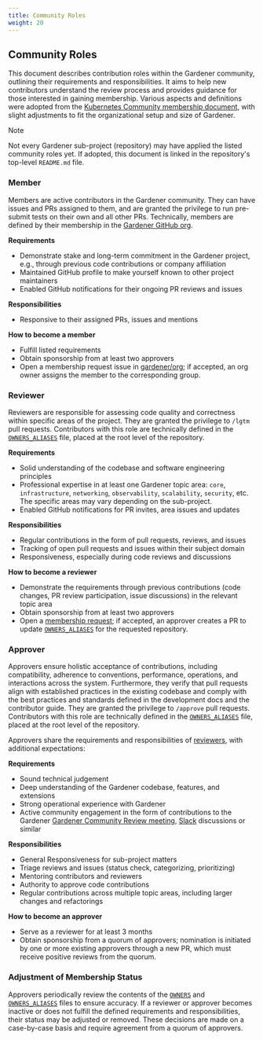 ```yaml
---
title: Community Roles
weight: 20
---
```



## Community Roles

This document describes contribution roles within the Gardener community, outlining their requirements and responsibilities.
It aims to help new contributors understand the review process and provides guidance for those interested in gaining membership.
Various aspects and definitions were adopted from the [Kubernetes Community membership document](https://github.com/kubernetes/community/blob/master/community-membership.md), with slight adjustments to fit the organizational setup and size of Gardener.

> [!Note]
> Not every Gardener sub-project (repository) may have applied the listed community roles yet. 
> If adopted, this document is linked in the repository's top-level `README.md` file.

### Member

Members are active contributors in the Gardener community. They can have issues and PRs assigned to them, and are granted the privilege to run pre-submit tests on their own and all other PRs.
Technically, members are defined by their membership in the [Gardener GitHub org](https://github.com/gardener).

**Requirements**
- Demonstrate stake and long-term commitment in the Gardener project, e.g., through previous code contributions or company affiliation
- Maintained GitHub profile to make yourself known to other project maintainers
- Enabled GitHub notifications for their ongoing PR reviews and issues

**Responsibilities**
- Responsive to their assigned PRs, issues and mentions

**How to become a member**
- Fulfill listed requirements
- Obtain sponsorship from at least two approvers
- Open a membership request issue in [gardener/org](https://github.com/gardener/org/issues/new?template=membership.yaml); if accepted, an org owner assigns the member to the corresponding group.

### Reviewer

Reviewers are responsible for assessing code quality and correctness within specific areas of the project.
They are granted the privilege to `/lgtm` pull requests.
Contributors with this role are technically defined in the [`OWNERS_ALIASES`](https://docs.prow.k8s.io/docs/components/plugins/approve/approvers/#overview) file, placed at the root level of the repository.

**Requirements**
- Solid understanding of the codebase and software engineering principles
- Professional expertise in at least one Gardener topic area: `core`, `infrastructure`, `networking`, `observability`, `scalability`, `security`, etc. 
  The specific areas may vary depending on the sub-project.
- Enabled GitHub notifications for PR invites, area issues and updates

**Responsibilities**
- Regular contributions in the form of pull requests, reviews, and issues
- Tracking of open pull requests and issues within their subject domain
- Responsiveness, especially during code reviews and discussions

**How to become a reviewer**
- Demonstrate the requirements through previous contributions (code changes, PR review participation, issue discussions) in the relevant topic area
- Obtain sponsorship from at least two approvers
- Open a [membership request](https://github.com/gardener/org/issues/new?template=membership.yaml); if accepted, an approver creates a PR to update [`OWNERS_ALIASES`](https://docs.prow.k8s.io/docs/components/plugins/approve/approvers/#overview) for the requested repository.

### Approver

Approvers ensure holistic acceptance of contributions, including compatibility, adherence to conventions, performance, operations, and interactions across the system. Furthermore, they verify that pull requests align with established practices in the existing codebase and comply with the best practices and standards defined in the development docs and the contributor guide.
They are granted the privilege to `/approve` pull requests.
Contributors with this role are technically defined in the [`OWNERS_ALIASES`](https://docs.prow.k8s.io/docs/components/plugins/approve/approvers/#overview) file, placed at the root level of the repository.

Approvers share the requirements and responsibilities of [reviewers](#reviewer), with additional expectations:

**Requirements**
- Sound technical judgement
- Deep understanding of the Gardener codebase, features, and extensions
- Strong operational experience with Gardener
- Active community engagement in the form of contributions to the Gardener [Gardener Community Review meeting](../../../../community/_index.md#gardener-review-meetings), [Slack](https://join.slack.com/t/gardener-cloud/shared_invite/zt-33c9daems-3oOorhnqOSnldZPWqGmIBw) discussions or similar

**Responsibilities**
- General Responsiveness for sub-project matters
- Triage reviews and issues (status check, categorizing, prioritizing)
- Mentoring contributors and reviewers
- Authority to approve code contributions
- Regular contributions across multiple topic areas, including larger changes and refactorings

**How to become an approver**
- Serve as a reviewer for at least 3 months
- Obtain sponsorship from a quorum of approvers; nomination is initiated by one or more existing approvers through a new PR, which must receive positive reviews from the quorum.

### Adjustment of Membership Status

Approvers periodically review the contents of the [`OWNERS`](https://docs.prow.k8s.io/docs/components/plugins/approve/approvers/#overview) and [`OWNERS_ALIASES`](https://docs.prow.k8s.io/docs/components/plugins/approve/approvers/#overview) files to ensure accuracy. If a reviewer or approver becomes inactive or does not fulfill the defined requirements and responsibilities, their status may be adjusted or removed. These decisions are made on a case-by-case basis and require agreement from a quorum of approvers.
